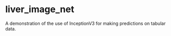 # liver_image_net
A demonstration of the use of InceptionV3 for making predictions on tabular data.
